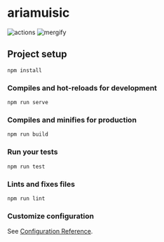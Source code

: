 # ariamuisic

![actions](https://github.com/aria-music/aria-web/workflows/.github/workflows/deploy.yml/badge.svg?branch=master)
![mergify](https://img.shields.io/endpoint.svg?url=https://gh.mergify.io/badges/aria-music/aria-web&style=flat-square)


## Project setup
```
npm install
```

### Compiles and hot-reloads for development
```
npm run serve
```

### Compiles and minifies for production
```
npm run build
```

### Run your tests
```
npm run test
```

### Lints and fixes files
```
npm run lint
```

### Customize configuration
See [Configuration Reference](https://cli.vuejs.org/config/).
